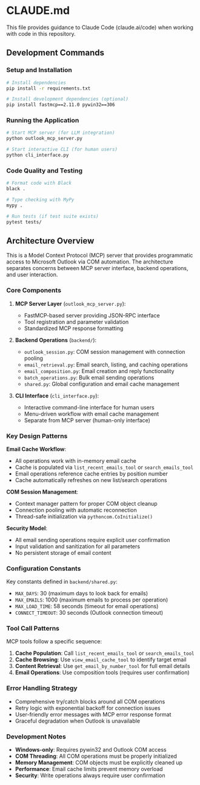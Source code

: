 # CLAUDE.md

This file provides guidance to Claude Code (claude.ai/code) when working with code in this repository.

## Development Commands

### Setup and Installation
```bash
# Install dependencies
pip install -r requirements.txt

# Install development dependencies (optional)
pip install fastmcp==2.11.0 pywin32==306
```

### Running the Application
```bash
# Start MCP server (for LLM integration)
python outlook_mcp_server.py

# Start interactive CLI (for human users)
python cli_interface.py
```

### Code Quality and Testing
```bash
# Format code with Black
black .

# Type checking with MyPy
mypy .

# Run tests (if test suite exists)
pytest tests/
```

## Architecture Overview

This is a Model Context Protocol (MCP) server that provides programmatic access to Microsoft Outlook via COM automation. The architecture separates concerns between MCP server interface, backend operations, and user interaction.

### Core Components

1. **MCP Server Layer** (`outlook_mcp_server.py`):
   - FastMCP-based server providing JSON-RPC interface
   - Tool registration and parameter validation
   - Standardized MCP response formatting

2. **Backend Operations** (`backend/`):
   - `outlook_session.py`: COM session management with connection pooling
   - `email_retrieval.py`: Email search, listing, and caching operations
   - `email_composition.py`: Email creation and reply functionality
   - `batch_operations.py`: Bulk email sending operations
   - `shared.py`: Global configuration and email cache management

3. **CLI Interface** (`cli_interface.py`):
   - Interactive command-line interface for human users
   - Menu-driven workflow with email cache management
   - Separate from MCP server (human-only interface)

### Key Design Patterns

**Email Cache Workflow**:
- All operations work with in-memory email cache
- Cache is populated via `list_recent_emails_tool` or `search_emails_tool`
- Email operations reference cache entries by position number
- Cache automatically refreshes on new list/search operations

**COM Session Management**:
- Context manager pattern for proper COM object cleanup
- Connection pooling with automatic reconnection
- Thread-safe initialization via `pythoncom.CoInitialize()`

**Security Model**:
- All email sending operations require explicit user confirmation
- Input validation and sanitization for all parameters
- No persistent storage of email content

### Configuration Constants

Key constants defined in `backend/shared.py`:
- `MAX_DAYS`: 30 (maximum days to look back for emails)
- `MAX_EMAILS`: 1000 (maximum emails to process per operation)
- `MAX_LOAD_TIME`: 58 seconds (timeout for email operations)
- `CONNECT_TIMEOUT`: 30 seconds (Outlook connection timeout)

### Tool Call Patterns

MCP tools follow a specific sequence:
1. **Cache Population**: Call `list_recent_emails_tool` or `search_emails_tool`
2. **Cache Browsing**: Use `view_email_cache_tool` to identify target email
3. **Content Retrieval**: Use `get_email_by_number_tool` for full email details
4. **Email Operations**: Use composition tools (requires user confirmation)

### Error Handling Strategy

- Comprehensive try/catch blocks around all COM operations
- Retry logic with exponential backoff for connection issues
- User-friendly error messages with MCP error response format
- Graceful degradation when Outlook is unavailable

### Development Notes

- **Windows-only**: Requires pywin32 and Outlook COM access
- **COM Threading**: All COM operations must be properly initialized
- **Memory Management**: COM objects must be explicitly cleaned up
- **Performance**: Email cache limits prevent memory overload
- **Security**: Write operations always require user confirmation